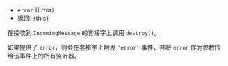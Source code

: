 <!-- YAML
added: v0.3.0
changes:
  - version: v14.5.0
    pr-url: https://github.com/nodejs/node/pull/32789
    description: The function returns `this` for consistency with other Readable
                 streams.
-->

* `error` {Error}
* 返回: {this}

在接收到 `IncomingMessage` 的套接字上调用 `destroy()`。 

如果提供了 `error`，则会在套接字上触发 `'error'` 事件，并将 `error` 作为参数传给该事件上的所有监听器。

